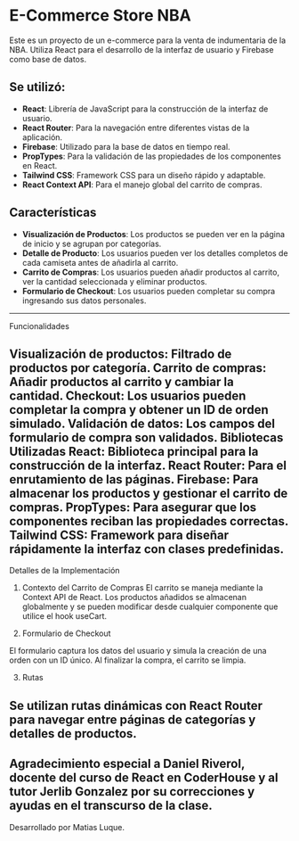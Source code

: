 # E-Commerce Store NBA

Este es un proyecto de un e-commerce para la venta de indumentaria de la NBA. Utiliza React para el desarrollo de la interfaz de usuario y Firebase como base de datos.

## Se utilizó:

- **React**: Librería de JavaScript para la construcción de la interfaz de usuario.
- **React Router**: Para la navegación entre diferentes vistas de la aplicación.
- **Firebase**: Utilizado para la base de datos en tiempo real.
- **PropTypes**: Para la validación de las propiedades de los componentes en React.
- **Tailwind CSS**: Framework CSS para un diseño rápido y adaptable.
- **React Context API**: Para el manejo global del carrito de compras.

## Características

- **Visualización de Productos**: Los productos se pueden ver en la página de inicio y se agrupan por categorías.
- **Detalle de Producto**: Los usuarios pueden ver los detalles completos de cada camiseta antes de añadirla al carrito.
- **Carrito de Compras**: Los usuarios pueden añadir productos al carrito, ver la cantidad seleccionada y eliminar productos.
- **Formulario de Checkout**: Los usuarios pueden completar su compra ingresando sus datos personales.
----------------------------------------------------------------------------------------------------------------------------------------------------
Funcionalidades

Visualización de productos: Filtrado de productos por categoría.
Carrito de compras: Añadir productos al carrito y cambiar la cantidad.
Checkout: Los usuarios pueden completar la compra y obtener un ID de orden simulado.
Validación de datos: Los campos del formulario de compra son validados.
Bibliotecas Utilizadas
React: Biblioteca principal para la construcción de la interfaz.
React Router: Para el enrutamiento de las páginas.
Firebase: Para almacenar los productos y gestionar el carrito de compras.
PropTypes: Para asegurar que los componentes reciban las propiedades correctas.
Tailwind CSS: Framework para diseñar rápidamente la interfaz con clases predefinidas.
----------------------------------------------------------------------------------------------------------------------------------------------------
Detalles de la Implementación

1. Contexto del Carrito de Compras
El carrito se maneja mediante la Context API de React. Los productos añadidos se almacenan globalmente y se pueden modificar desde cualquier componente que utilice el hook useCart.

2. Formulario de Checkout

El formulario captura los datos del usuario y simula la creación de una orden con un ID único. Al finalizar la compra, el carrito se limpia.

3. Rutas

Se utilizan rutas dinámicas con React Router para navegar entre páginas de categorías y detalles de productos.
----------------------------------------------------------------------------------------------------------------------------------------------------
Agradecimiento especial a Daniel Riverol, docente del curso de React en CoderHouse y al tutor Jerlib Gonzalez por su correcciones y ayudas en el transcurso de la clase.
----------------------------------------------------------------------------------------------------------------------------------------------------
Desarrollado por Matias Luque.